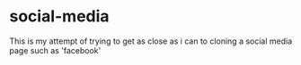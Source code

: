 # social-media
This is my attempt of trying to get as close as i can to 
cloning a social media page such as 'facebook'


